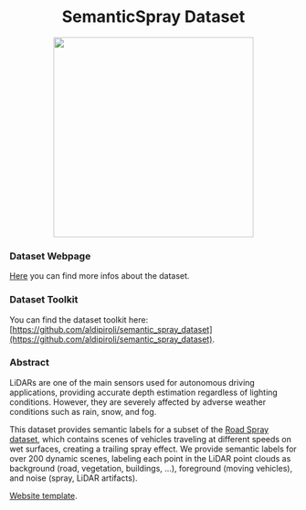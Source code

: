 # 
<p align="center">
    <h1 align="center"><a hfref="https://semantic-spray-dataset.github.io">SemanticSpray Dataset</a></h1>
    <div align="center">
  <img align="center" src="static/videos/compressed/teaser.gif" width="350">
  </div>

</p>


### Dataset Webpage
[Here](https://semantic-spray-dataset.github.io) you can find more infos about the dataset.

### Dataset Toolkit
You can find the dataset toolkit here: [https://github.com/aldipiroli/semantic_spray_dataset](https://github.com/aldipiroli/semantic_spray_dataset).

### Abstract
LiDARs are one of the main sensors used for autonomous driving applications, providing accurate depth estimation regardless of lighting conditions. However, they are severely affected by adverse weather conditions such as rain, snow, and fog.

This dataset provides semantic labels for a subset of the [Road Spray dataset](https://www.fzd-datasets.de/spray/), which contains scenes of vehicles traveling at different speeds on wet surfaces, creating a trailing spray effect. We provide semantic labels for over 200 dynamic scenes, labeling each point in the LiDAR point clouds as background (road, vegetation, buildings, ...), foreground (moving vehicles), and noise (spray, LiDAR artifacts).


[Website template](https://nerfies.github.io).


